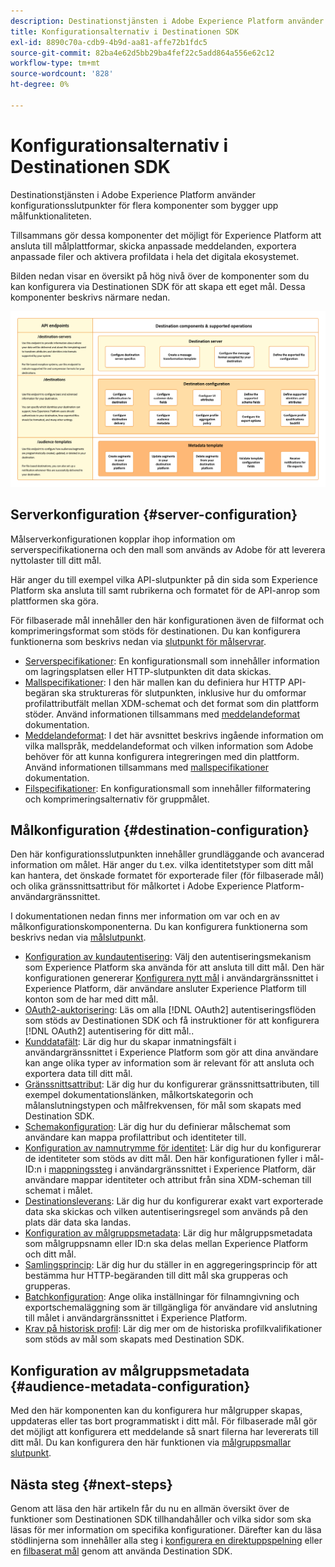 ```yaml
---
description: Destinationstjänsten i Adobe Experience Platform använder konfigurationsslutpunkter för flera komponenter som bygger upp målfunktionaliteten. Se hur dessa komponenter tillsammans gör det möjligt för Experience Platform att ansluta till målpartners, skicka anpassade meddelanden och aktivera profildata i hela det digitala ekosystemet.
title: Konfigurationsalternativ i Destinationen SDK
exl-id: 8890c70a-cdb9-4b9d-aa81-affe72b1fdc5
source-git-commit: 82ba4e62d5bb29ba4fef22c5add864a556e62c12
workflow-type: tm+mt
source-wordcount: '828'
ht-degree: 0%

---
```


# Konfigurationsalternativ i Destinationen SDK

Destinationstjänsten i Adobe Experience Platform använder konfigurationsslutpunkter för flera komponenter som bygger upp målfunktionaliteten.

Tillsammans gör dessa komponenter det möjligt för Experience Platform att ansluta till målplattformar, skicka anpassade meddelanden, exportera anpassade filer och aktivera profildata i hela det digitala ekosystemet.

Bilden nedan visar en översikt på hög nivå över de komponenter som du kan konfigurera via Destinationen SDK för att skapa ett eget mål. Dessa komponenter beskrivs närmare nedan.

![Bild som visar vilka Destination SDK- och konfigurationsslutpunkter samt vilka åtgärder som stöds av dem.](../assets/functionality/destination-sdk-components-diagram.png)

## Serverkonfiguration {#server-configuration}

Målserverkonfigurationen kopplar ihop information om serverspecifikationerna och den mall som används av Adobe för att leverera nyttolaster till ditt mål.

Här anger du till exempel vilka API-slutpunkter på din sida som Experience Platform ska ansluta till samt rubrikerna och formatet för de API-anrop som plattformen ska göra.

För filbaserade mål innehåller den här konfigurationen även de filformat och komprimeringsformat som stöds för destinationen. Du kan konfigurera funktionerna som beskrivs nedan via [slutpunkt för målservrar](../authoring-api/destination-server/create-destination-server.md).

* [Serverspecifikationer](destination-server/server-specs.md): En konfigurationsmall som innehåller information om lagringsplatsen eller HTTP-slutpunkten dit data skickas.
* [Mallspecifikationer](destination-server/templating-specs.md): I den här mallen kan du definiera hur HTTP API-begäran ska struktureras för slutpunkten, inklusive hur du omformar profilattributfält mellan XDM-schemat och det format som din plattform stöder. Använd informationen tillsammans med [meddelandeformat](destination-server/message-format.md) dokumentation.
* [Meddelandeformat](destination-server/message-format.md): I det här avsnittet beskrivs ingående information om vilka mallspråk, meddelandeformat och vilken information som Adobe behöver för att kunna konfigurera integreringen med din plattform. Använd informationen tillsammans med [mallspecifikationer](destination-server/templating-specs.md) dokumentation.
* [Filspecifikationer](destination-server/file-formatting.md): En konfigurationsmall som innehåller filformatering och komprimeringsalternativ för gruppmålet.

## Målkonfiguration {#destination-configuration}

Den här konfigurationsslutpunkten innehåller grundläggande och avancerad information om målet. Här anger du t.ex. vilka identitetstyper som ditt mål kan hantera, det önskade formatet för exporterade filer (för filbaserade mål) och olika gränssnittsattribut för målkortet i Adobe Experience Platform-användargränssnittet.

I dokumentationen nedan finns mer information om var och en av målkonfigurationskomponenterna. Du kan konfigurera funktionerna som beskrivs nedan via [målslutpunkt](../authoring-api/destination-configuration/create-destination-configuration.md).

* [Konfiguration av kundautentisering](destination-configuration/customer-authentication.md): Välj den autentiseringsmekanism som Experience Platform ska använda för att ansluta till ditt mål. Den här konfigurationen genererar [Konfigurera nytt mål](../../ui/connect-destination.md) i användargränssnittet i Experience Platform, där användare ansluter Experience Platform till konton som de har med ditt mål.
* [OAuth2-auktorisering](destination-configuration/oauth2-authorization.md): Läs om alla [!DNL OAuth2] autentiseringsflöden som stöds av Destinationen SDK och få instruktioner för att konfigurera [!DNL OAuth2] autentisering för ditt mål..
* [Kunddatafält](destination-configuration/customer-data-fields.md): Lär dig hur du skapar inmatningsfält i användargränssnittet i Experience Platform som gör att dina användare kan ange olika typer av information som är relevant för att ansluta och exportera data till ditt mål.
* [Gränssnittsattribut](destination-configuration/ui-attributes.md): Lär dig hur du konfigurerar gränssnittsattributen, till exempel dokumentationslänken, målkortskategorin och målanslutningstypen och målfrekvensen, för mål som skapats med Destination SDK.
* [Schemakonfiguration](destination-configuration/schema-configuration.md): Lär dig hur du definierar målschemat som användare kan mappa profilattribut och identiteter till.
* [Konfiguration av namnutrymme för identitet](destination-configuration/identity-namespace-configuration.md): Lär dig hur du konfigurerar de identiteter som stöds av ditt mål. Den här konfigurationen fyller i mål-ID:n i [mappningssteg](../../ui/activate-segment-streaming-destinations.md#mapping) i användargränssnittet i Experience Platform, där användare mappar identiteter och attribut från sina XDM-scheman till schemat i målet.
* [Destinationsleverans](destination-configuration/destination-delivery.md): Lär dig hur du konfigurerar exakt vart exporterade data ska skickas och vilken autentiseringsregel som används på den plats där data ska landas.
* [Konfiguration av målgruppsmetadata](destination-configuration/audience-metadata-configuration.md): Lär dig hur målgruppsmetadata som målgruppsnamn eller ID:n ska delas mellan Experience Platform och ditt mål.
* [Samlingsprincip](destination-configuration/aggregation-policy.md): Lär dig hur du ställer in en aggregeringsprincip för att bestämma hur HTTP-begäranden till ditt mål ska grupperas och grupperas.
* [Batchkonfiguration](destination-configuration/batch-configuration.md): Ange olika inställningar för filnamngivning och exportschemaläggning som är tillgängliga för användare vid anslutning till målet i användargränssnittet i Experience Platform.
* [Krav på historisk profil](destination-configuration/historical-profile-qualifications.md): Lär dig mer om de historiska profilkvalifikationer som stöds av mål som skapats med Destination SDK.

## Konfiguration av målgruppsmetadata {#audience-metadata-configuration}

Med den här komponenten kan du konfigurera hur målgrupper skapas, uppdateras eller tas bort programmatiskt i ditt mål. För filbaserade mål gör det möjligt att konfigurera ett meddelande så snart filerna har levererats till ditt mål. Du kan konfigurera den här funktionen via [målgruppsmallar slutpunkt](../metadata-api/create-audience-template.md).

## Nästa steg {#next-steps}

Genom att läsa den här artikeln får du nu en allmän översikt över de funktioner som Destinationen SDK tillhandahåller och vilka sidor som ska läsas för mer information om specifika konfigurationer. Därefter kan du läsa stödlinjerna som innehåller alla steg i [konfigurera en direktuppspelning](../guides/configure-destination-instructions.md) eller en [filbaserat mål](../guides/configure-file-based-destination-instructions.md) genom att använda Destination SDK.
